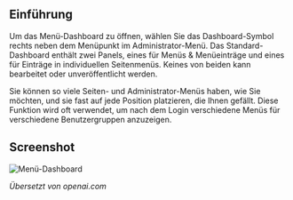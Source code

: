 <!-- Filename: J4.x:Menu_Dashboard / Display title: Menü-Dashboard  -->

## Einführung

Um das Menü-Dashboard zu öffnen, wählen Sie das Dashboard-Symbol rechts neben dem Menüpunkt im Administrator-Menü. Das Standard-Dashboard enthält zwei Panels, eines für Menüs & Menüeinträge und eines für Einträge in individuellen Seitenmenüs. Keines von beiden kann bearbeitet oder unveröffentlicht werden.

Sie können so viele Seiten- und Administrator-Menüs haben, wie Sie möchten, und sie fast auf jede Position platzieren, die Ihnen gefällt. Diese Funktion wird oft verwendet, um nach dem Login verschiedene Menüs für verschiedene Benutzergruppen anzuzeigen.

## Screenshot

![Menü-Dashboard](../../../en/images/dashboards/menus-dashboard.png)

*Übersetzt von openai.com*

